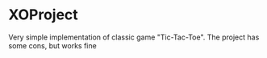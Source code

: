 # XOProject
Very simple implementation of classic game "Tic-Tac-Toe". The project has some cons, but works fine
